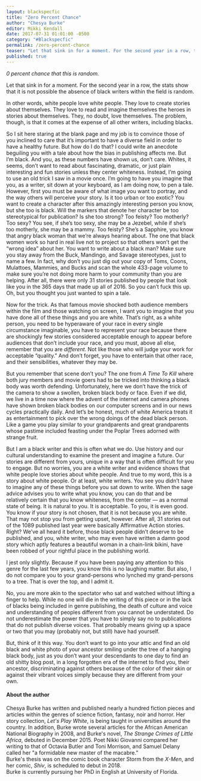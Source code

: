 ```yaml
---
layout: blackspecfic
title: "Zero Percent Chance"
author: "Chesya Burke"
editor: Mikki Kendall
date: 2017-07-31 01:01:00 -0500
category: "#Blackspecfic"
permalink: /zero-percent-chance
teaser: "Let that sink in for a moment. For the second year in a row, the stats show that it is not possible the absence of black writers within the field is random."
published: true
---
```


_0 percent chance that this is random._

Let that sink in for a moment. For the second year in a row, the stats show that it is not possible the absence of black writers within the field is random.

In other words, white people love white people. They love to create stories about themselves. They love to read and imagine themselves the heroes in stories about themselves. They, no doubt, love themselves. The problem, though, is that it comes at the expense of all other writers, including blacks.

So I sit here staring at the blank page and my job is to convince those of you inclined to care that it’s important to have a diverse field in order to have a healthy future. But how do I do that? I could write an anecdote beguiling you with a tale about how the bias in publishing affects me. But I’m black. And you, as these numbers have shown us, don’t care. Whites, it seems, don’t want to read about fascinating, dramatic, or just plain interesting and fun stories unless they center whiteness. Instead, I’m going to use an old trick I saw in a movie once. I’m going to have you imagine that you, as a writer, sit down at your keyboard, as I am doing now, to pen a tale. However, first you must be aware of what image you want to portray, and the way others will perceive your story. Is it too urban or too exotic? You want to create a character after this amazingly interesting person you know, but she too is black. Will the markers that denote her character be too stereotypical for publication? Is she too strong? Too feisty? Too motherly? Too sexy? You see, if she’s too sexy, she may be a Jezebel, while if she’s too motherly, she may be a mammy. Too feisty? She’s a Sapphire, you know that angry black woman that we’re always hearing about. The one that black women work so hard in real live not to project so that others won’t get the “wrong idea” about her. You want to write about a black man? Make sure you stay away from the Buck, Mandingo, and Savage stereotypes, just to name a few. In fact, why don’t you just dig out your copy of Toms, Coons, Mulattoes, Mammies, and Bucks and scan the whole 433-page volume to make sure you’re not doing more harm to your community than you are helping. After all, there were only 31 stories published by people that look like you in the 365 days that made up all of 2016. So you can’t fuck this up. Oh, but you thought you just wanted to spin a tale.

Now for the trick. As that famous movie shocked both audience members within the film and those watching on screen, I want you to imagine that you have done all of these things and you are white. That’s right, as a white person, you need to be hyperaware of your race in every single circumstance imaginable, you have to represent your race because there are shockingly few stories considered acceptable enough to appear before audiences that don’t include your race, and you must, above all else, remember that you are _different_. Not like those who will judge your work for acceptable “quality.”  And don’t forget, you have to entertain that other race, and their sensibilities, whatever they may be.

But you remember that scene don’t you? The one from _A Time To Kill_ where both jury members and movie goers had to be tricked into thinking a black body was worth defending. Unfortunately, here we don’t have the trick of the camera to show a swollen, broken black body or face.  Even if we did, we live in a time now where the advent of the internet and camera phones have shown broken black bodies on our computer screens and in our news cycles practically daily. And let’s be honest, much of white America treats it as entertainment to pick over the wrong doings of the dead black person. Like a game you play similar to your grandparents and great grandparents whose pastime included feasting under the Poplar Trees adorned with strange fruit.  

But I am a black writer and this is often what we do. Use history and our cultural understanding to examine the present and imagine a future. Our stories are different from yours, unique in a way that is often difficult for you to engage. But no worries, you are a white writer and evidence shows that white people love stories about white people. And true to my word, this is a story about white people. Or at least, white writers. You see you didn’t have to imagine any of these things before you sat down to write. When the sage advice advises you to write what you know, you can do that and be relatively certain that you know whiteness, from the center — as a normal state of being. It is natural to you. It is acceptable. To you, it is even good. You know if your story is not chosen, that it is not because you are white. That may not stop you from getting upset, however. After all, 31 stories out of the 1089 published last year were basically Affirmative Action stories. Right? We’ve all heard it before, those black people didn’t deserve to be published, and you, white writer, who may even have written a damn good story which aptly features a beautiful woman in a chain-link bikini, have been robbed of your rightful place in the publishing world.

I jest only slightly. Because if you have been paying any attention to this genre for the last few years, you know this is no laughing matter. But also, I do not compare you to your grand-persons who lynched my grand-persons to a tree. That is over the top, and I admit it.

No, you are more akin to the spectator who sat and watched without lifting a finger to help. While no one will die in the writing of this piece or in the lack of blacks being included in genre publishing, the death of culture and voice and understanding of peoples different from you cannot be understated. Do not underestimate the power that you have to simply say no to publications that do not publish diverse voices. That probably means giving up a space or two that you may (probably not, but still) have had yourself.

But, think of it this way. You don’t want to go into your attic and find an old black and white photo of your ancestor smiling under the tree of a hanging black body, just as you don’t want your descendants to one day to find an old shitty blog post, in a long forgotten era of the internet to find you, their ancestor, discriminating against others because of the color of their skin or against their vibrant voices simply because they are different from your own.

#### About the author

Chesya Burke has written and published nearly a hundred fiction pieces and articles within the genres of science fiction, fantasy, noir and horror. Her story collection, _Let's Play White_, is being taught in universities around the country. In addition, Burke wrote several articles for the African American National Biography in 2008, and Burke's novel, _The Strange Crimes of Little Africa_, debuted in December 2015. Poet Nikki Giovanni compared her writing to that of Octavia Butler and Toni Morrison, and Samuel Delany called her "a formidable new master of the macabre."<br/>Burke's thesis was on the comic book character Storm from the _X-Men_, and her comic, _Shiv_, is scheduled to debut in 2018. <br/>Burke is currently pursuing her PhD in English at University of Florida.
